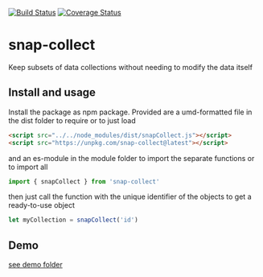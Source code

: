 [![Build Status](https://travis-ci.org/ovanderzee/my-lib.svg?branch=master)](https://travis-ci.org/ovanderzee/snap-collect)
[![Coverage Status](https://coveralls.io/repos/github/ovanderzee/my-lib/badge.svg?branch=master)](https://coveralls.io/github/ovanderzee/snap-collect?branch=master)

# snap-collect

Keep subsets of data collections without needing to modify the data itself

## Install and usage

Install the package as npm package. Provided are
a umd-formatted file in the dist folder to require or to just load

```html
<script src="../../node_modules/dist/snapCollect.js"></script>
<script src="https://unpkg.com/snap-collect@latest"></script>
```

and an es-module in the module folder to import the separate functions
or to import all

```js
import { snapCollect } from 'snap-collect'
```

then just call the function
with the unique identifier of the objects
to get a ready-to-use object

```js
let myCollection = snapCollect('id')
```

## Demo

[see demo folder](./demo/demo.html)
